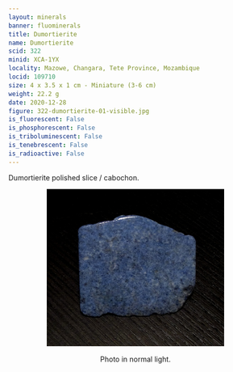 ```yaml
---
layout: minerals
banner: fluominerals
title: Dumortierite
name: Dumortierite
scid: 322
minid: XCA-1YX
locality: Mazowe, Changara, Tete Province, Mozambique
locid: 109710
size: 4 x 3.5 x 1 cm - Miniature (3-6 cm)
weight: 22.2 g
date: 2020-12-28
figure: 322-dumortierite-01-visible.jpg
is_fluorescent: False
is_phosphorescent: False
is_triboluminescent: False
is_tenebrescent: False
is_radioactive: False
---
```

Dumortierite polished slice / cabochon.

<figure style='text-align:center;margin:0 auto;width:100%'><img width='70%' src='/img/minerals/322-dumortierite-01-visible.jpg'><figcaption style='padding:1em 0 2em'>Photo in normal light.</figcaption></figure>
